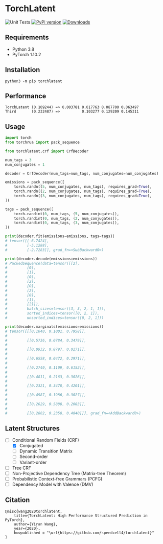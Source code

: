 # TorchLatent

![Unit Tests](https://github.com/speedcell4/torchlatent/workflows/Unit%20Tests/badge.svg)
[![PyPI version](https://badge.fury.io/py/torchlatent.svg)](https://badge.fury.io/py/torchlatent)
[![Downloads](https://pepy.tech/badge/torchrua)](https://pepy.tech/project/torchrua)

## Requirements

- Python 3.8
- PyTorch 1.10.2

## Installation

`python3 -m pip torchlatent`

## Performance

```
TorchLatent (0.109244) => 0.003781 0.017763 0.087700 0.063497
Third       (0.232487) =>          0.103277 0.129209 0.145311
```

## Usage

```python
import torch
from torchrua import pack_sequence

from torchlatent.crf import CrfDecoder

num_tags = 3
num_conjugates = 1

decoder = CrfDecoder(num_tags=num_tags, num_conjugates=num_conjugates)

emissions = pack_sequence([
    torch.randn((5, num_conjugates, num_tags), requires_grad=True),
    torch.randn((2, num_conjugates, num_tags), requires_grad=True),
    torch.randn((3, num_conjugates, num_tags), requires_grad=True),
])

tags = pack_sequence([
    torch.randint(0, num_tags, (5, num_conjugates)),
    torch.randint(0, num_tags, (2, num_conjugates)),
    torch.randint(0, num_tags, (3, num_conjugates)),
])

print(decoder.fit(emissions=emissions, tags=tags))
# tensor([[-6.7424],
#         [-5.1288],
#         [-2.7283]], grad_fn=<SubBackward0>)

print(decoder.decode(emissions=emissions))
# PackedSequence(data=tensor([[2],
#         [0],
#         [1],
#         [0],
#         [2],
#         [0],
#         [2],
#         [0],
#         [1],
#         [2]]),
#         batch_sizes=tensor([3, 3, 2, 1, 1]),
#         sorted_indices=tensor([0, 2, 1]),
#         unsorted_indices=tensor([0, 2, 1]))

print(decoder.marginals(emissions=emissions))
# tensor([[[0.1040, 0.1001, 0.7958]],
#
#         [[0.5736, 0.0784, 0.3479]],
#
#         [[0.0932, 0.8797, 0.0271]],
#
#         [[0.6558, 0.0472, 0.2971]],
#
#         [[0.2740, 0.1109, 0.6152]],
#
#         [[0.4811, 0.2163, 0.3026]],
#
#         [[0.2321, 0.3478, 0.4201]],
#
#         [[0.4987, 0.1986, 0.3027]],
#
#         [[0.2029, 0.5888, 0.2083]],
#
#         [[0.2802, 0.2358, 0.4840]]], grad_fn=<AddBackward0>)
```

## Latent Structures

- [ ] Conditional Random Fields (CRF)
    - [x] Conjugated
    - [ ] Dynamic Transition Matrix
    - [ ] Second-order
    - [ ] Variant-order
- [ ] Tree CRF
- [ ] Non-Projective Dependency Tree (Matrix-tree Theorem)
- [ ] Probabilistic Context-free Grammars (PCFG)
- [ ] Dependency Model with Valence (DMV)

## Citation

```
@misc{wang2020torchlatent,
    title={TorchLatent: High Performance Structured Prediction in PyTorch},
    author={Yiran Wang},
    year={2020},
    howpublished = "\url{https://github.com/speedcell4/torchlatent}"
}
```
